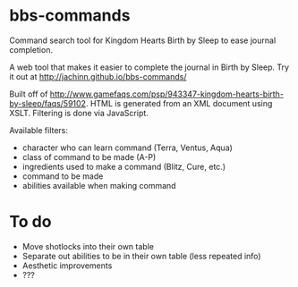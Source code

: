 # bbs-commands
Command search tool for Kingdom Hearts Birth by Sleep to ease journal completion.

A web tool that makes it easier to complete the journal in Birth by Sleep. Try it out at http://jachinn.github.io/bbs-commands/

Built off of http://www.gamefaqs.com/psp/943347-kingdom-hearts-birth-by-sleep/faqs/59102. HTML is generated from an XML document using XSLT. Filtering is done via JavaScript.

Available filters:
- character who can learn command (Terra, Ventus, Aqua)
- class of command to be made (A-P)
- ingredients used to make a command (Blitz, Cure, etc.)
- command to be made
- abilities available when making command

# To do
- Move shotlocks into their own table
- Separate out abilities to be in their own table (less repeated info)
- Aesthetic improvements
- ???
